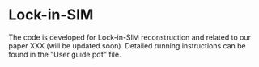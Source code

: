 # Lock-in-SIM
The code is developed for Lock-in-SIM reconstruction and related to our paper XXX (will be updated soon).
Detailed running instructions can be found in the "User guide.pdf" file.
